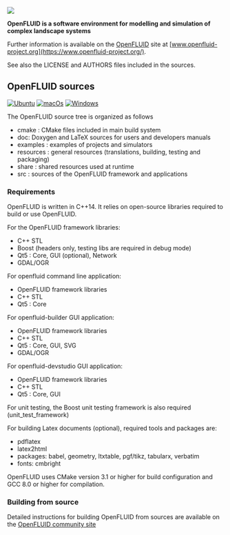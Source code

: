 ![](resources/graphics/openfluid_official_400.png)  
  

**OpenFLUID is a software environment for modelling and simulation of complex landscape systems**

Further information is available on the [OpenFLUID](https://www.openfluid-project.org/) site at [www.openfluid-project.org](https://www.openfluid-project.org/).

See also the LICENSE and AUTHORS files included in the sources.  


## OpenFLUID sources 

[![Ubuntu](https://github.com/OpenFLUID/openfluid/actions/workflows/CI-ubuntu.yaml/badge.svg)](https://github.com/OpenFLUID/openfluid/actions/workflows/CI-ubuntu.yaml)
[![macOs](https://github.com/OpenFLUID/openfluid/actions/workflows/CI-macos.yaml/badge.svg)](https://github.com/OpenFLUID/openfluid/actions/workflows/CI-macos.yaml)
[![Windows](https://github.com/OpenFLUID/openfluid/actions/workflows/CI-windows.yaml/badge.svg)](https://github.com/OpenFLUID/openfluid/actions/workflows/CI-windows.yaml)


The OpenFLUID source tree is organized as follows
- cmake : CMake files included in main build system 
- doc: Doxygen and LaTeX sources for users and developers manuals
- examples : examples of projects and simulators
- resources : general resources (translations, building, testing and packaging)
- share : shared resources used at runtime
- src : sources of the OpenFLUID framework and applications


### Requirements

OpenFLUID is written in C++14. It relies on open-source libraries required to build or use OpenFLUID.

For the OpenFLUID framework libraries:
  - C++ STL
  - Boost (headers only, testing libs are required in debug mode)
  - Qt5 : Core, GUI (optional), Network
  - GDAL/OGR

For openfluid command line application:
  - OpenFLUID framework libraries
  - C++ STL
  - Qt5 : Core 

For openfluid-builder GUI application:
  - OpenFLUID framework libraries
  - C++ STL
  - Qt5 : Core, GUI, SVG
  - GDAL/OGR

For openfluid-devstudio GUI application:
  - OpenFLUID framework libraries
  - C++ STL
  - Qt5 : Core, GUI

For unit testing, the Boost unit testing framework is also required 
(unit_test_framework)

For building Latex documents (optional), required tools and packages are:
  - pdflatex
  - latex2html
  - packages: babel, geometry, ltxtable, pgf/tikz, tabularx, verbatim
  - fonts: cmbright

OpenFLUID uses CMake version 3.1 or higher for build configuration and GCC 8.0 or higher for compilation.


### Building from source

Detailed instructions for building OpenFLUID from sources are available on the [OpenFLUID community site](https://community.openfluid-project.org/)



